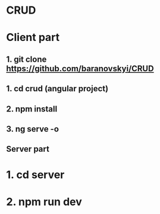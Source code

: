 # CRUD
# Client part
## 1. git clone https://github.com/baranovskyi/CRUD

## 1. cd crud (angular project)
## 2. npm install
## 3. ng serve -o
## Server part 
# 1. cd server 
# 2. npm run dev
